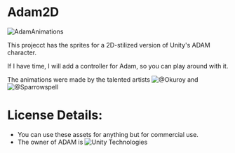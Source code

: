 # Adam2D

![AdamAnimations](https://user-images.githubusercontent.com/263776/32796990-f3141370-c935-11e7-88d0-f97d551a69ab.gif)

This projecct has the sprites for a 2D-stilized version of Unity's ADAM character.

If I have time, I will add a controller for Adam, so you can play around with it.

The animations were made by the talented artists ![@Okuroy](https://twitter.com/okuroy) and ![@Sparrowspell](https://twitter.com/Sparrowspell)

# License Details:

- You can use these assets for anything but for commercial use. 
- The owner of ADAM is ![Unity Technologies](https://www.unity3d.com/)

